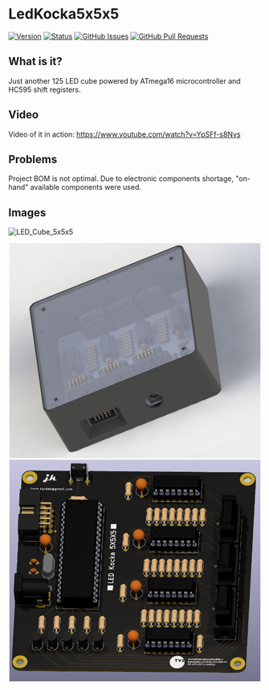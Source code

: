 # LedKocka5x5x5

[![Version](https://img.shields.io/github/v/release/jkordek1/LedKocka5x5x5)](https://github.com/jkordek1/LedKocka5x5x5/releases/tag/Initial)
[![Status](https://img.shields.io/badge/status-active-success.svg)]()
[![GitHub Issues](https://img.shields.io/github/issues/jkordek1/LedKocka5x5x5)](https://github.com/jkordek1/LedKocka5x5x5/issues)
[![GitHub Pull Requests](https://img.shields.io/github/issues-pr/jkordek1/LedKocka5x5x5)](https://github.com/jkordek1/LedKocka5x5x5/pulls)

## What is it?
Just another 125 LED cube powered by ATmega16 microcontroller and HC595 shift registers.

## Video
Video of it in action: https://www.youtube.com/watch?v=YpSFf-s8Nvs

## Problems
Project BOM is not optimal. Due to electronic components shortage, "on-hand" available components were used.

## Images
 ![LED_Cube_5x5x5](https://user-images.githubusercontent.com/5957510/135715141-74fe0d92-35b2-4714-acf2-75ce838784e9.gif)
<p align="center">
 <img width="500" src="https://raw.githubusercontent.com/jkordek1/LedKocka5x5x5/main/Enclosure/Enclosure.png">
 <img width="500" src="https://raw.githubusercontent.com/jkordek1/LedKocka5x5x5/main/Images/Kocka.PNG">
</p>
